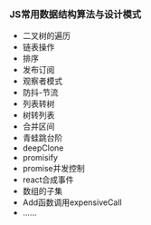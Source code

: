 ### JS常用数据结构算法与设计模式

- 二叉树的遍历
- 链表操作
- 排序
- 发布订阅
- 观察者模式
- 防抖-节流
- 列表转树
- 树转列表
- 合并区间
- 青蛙跳台阶
- deepClone
- promisify
- promise并发控制
- react合成事件
- 数组的子集
- Add函数调用expensiveCall
- ......